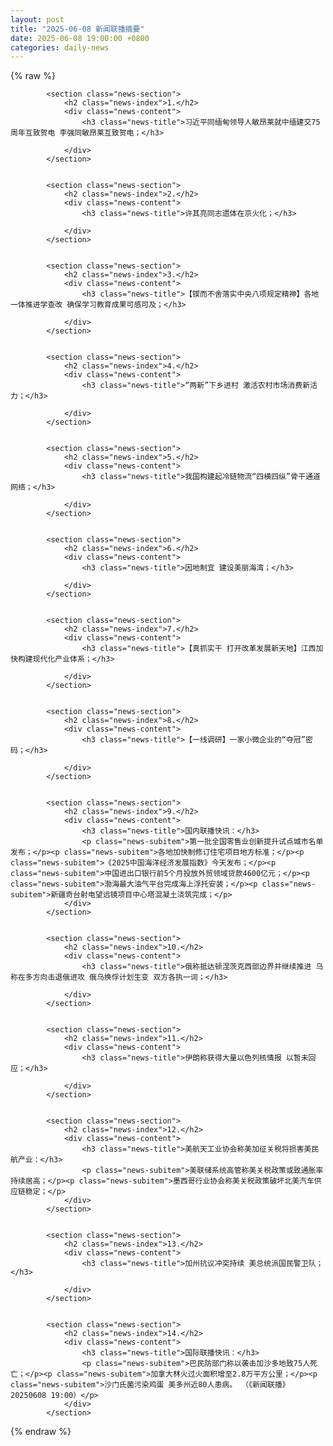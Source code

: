 ```yaml
---
layout: post
title: "2025-06-08 新闻联播摘要"
date: 2025-06-08 19:00:00 +0800
categories: daily-news
---
```

    
    
{% raw %}
<div class="news-container">

            <section class="news-section">
                <h2 class="news-index">1.</h2>
                <div class="news-content">
                    <h3 class="news-title">习近平同缅甸领导人敏昂莱就中缅建交75周年互致贺电 李强同敏昂莱互致贺电；</h3>
                    
                </div>
            </section>
            

            <section class="news-section">
                <h2 class="news-index">2.</h2>
                <div class="news-content">
                    <h3 class="news-title">许其亮同志遗体在京火化；</h3>
                    
                </div>
            </section>
            

            <section class="news-section">
                <h2 class="news-index">3.</h2>
                <div class="news-content">
                    <h3 class="news-title">【锲而不舍落实中央八项规定精神】各地一体推进学查改 确保学习教育成果可感可及；</h3>
                    
                </div>
            </section>
            

            <section class="news-section">
                <h2 class="news-index">4.</h2>
                <div class="news-content">
                    <h3 class="news-title">“两新”下乡进村 激活农村市场消费新活力；</h3>
                    
                </div>
            </section>
            

            <section class="news-section">
                <h2 class="news-index">5.</h2>
                <div class="news-content">
                    <h3 class="news-title">我国构建起冷链物流“四横四纵”骨干通道网络；</h3>
                    
                </div>
            </section>
            

            <section class="news-section">
                <h2 class="news-index">6.</h2>
                <div class="news-content">
                    <h3 class="news-title">因地制宜 建设美丽海湾；</h3>
                    
                </div>
            </section>
            

            <section class="news-section">
                <h2 class="news-index">7.</h2>
                <div class="news-content">
                    <h3 class="news-title">【真抓实干 打开改革发展新天地】江西加快构建现代化产业体系；</h3>
                    
                </div>
            </section>
            

            <section class="news-section">
                <h2 class="news-index">8.</h2>
                <div class="news-content">
                    <h3 class="news-title">【一线调研】一家小微企业的“夺冠”密码；</h3>
                    
                </div>
            </section>
            

            <section class="news-section">
                <h2 class="news-index">9.</h2>
                <div class="news-content">
                    <h3 class="news-title">国内联播快讯：</h3>
                    <p class="news-subitem">第一批全国零售业创新提升试点城市名单发布；</p><p class="news-subitem">各地加快制修订住宅项目地方标准；</p><p class="news-subitem">《2025中国海洋经济发展指数》今天发布；</p><p class="news-subitem">中国进出口银行前5个月投放外贸领域贷款4600亿元；</p><p class="news-subitem">渤海最大油气平台完成海上浮托安装；</p><p class="news-subitem">新疆奇台射电望远镜项目中心塔混凝土浇筑完成；</p>
                </div>
            </section>
            

            <section class="news-section">
                <h2 class="news-index">10.</h2>
                <div class="news-content">
                    <h3 class="news-title">俄称抵达顿涅茨克西部边界并继续推进 乌称在多方向击退俄进攻 俄乌换俘计划生变 双方各执一词；</h3>
                    
                </div>
            </section>
            

            <section class="news-section">
                <h2 class="news-index">11.</h2>
                <div class="news-content">
                    <h3 class="news-title">伊朗称获得大量以色列核情报 以暂未回应；</h3>
                    
                </div>
            </section>
            

            <section class="news-section">
                <h2 class="news-index">12.</h2>
                <div class="news-content">
                    <h3 class="news-title">美航天工业协会称美加征关税将损害美民航产业：</h3>
                    <p class="news-subitem">美联储系统高管称美关税政策或致通胀率持续居高；</p><p class="news-subitem">墨西哥行业协会称美关税政策破坏北美汽车供应链稳定；</p>
                </div>
            </section>
            

            <section class="news-section">
                <h2 class="news-index">13.</h2>
                <div class="news-content">
                    <h3 class="news-title">加州抗议冲突持续 美总统派国民警卫队；</h3>
                    
                </div>
            </section>
            

            <section class="news-section">
                <h2 class="news-index">14.</h2>
                <div class="news-content">
                    <h3 class="news-title">国际联播快讯：</h3>
                    <p class="news-subitem">巴民防部门称以袭击加沙多地致75人死亡；</p><p class="news-subitem">加拿大林火过火面积增至2.8万平方公里；</p><p class="news-subitem">沙门氏菌污染鸡蛋 美多州近80人患病。 （《新闻联播》 20250608 19:00）</p>
                </div>
            </section>
            
</div>
{% endraw %}
